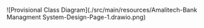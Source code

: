 ![Provisional Class Diagram](./src/main/resources/Amalitech-Bank Managment System-Design-Page-1.drawio.png)